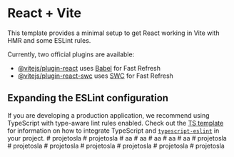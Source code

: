 # React + Vite

This template provides a minimal setup to get React working in Vite with HMR and some ESLint rules.

Currently, two official plugins are available:

- [@vitejs/plugin-react](https://github.com/vitejs/vite-plugin-react/blob/main/packages/plugin-react) uses [Babel](https://babeljs.io/) for Fast Refresh
- [@vitejs/plugin-react-swc](https://github.com/vitejs/vite-plugin-react/blob/main/packages/plugin-react-swc) uses [SWC](https://swc.rs/) for Fast Refresh

## Expanding the ESLint configuration

If you are developing a production application, we recommend using TypeScript with type-aware lint rules enabled. Check out the [TS template](https://github.com/vitejs/vite/tree/main/packages/create-vite/template-react-ts) for information on how to integrate TypeScript and [`typescript-eslint`](https://typescript-eslint.io) in your project.
#   p r o j e t o s l a  
 #   p r o j e t o s l a  
 #   a a  
 #   a a  
 #   a a  
 #   a a  
 #   a a  
 #   p r o j e t o s l a  
 #   p r o j e t o s l a  
 #   p r o j e t o s l a  
 #   p r o j e t o s l a  
 #   p r o j e t o s l a  
 #   p r o j e t o s l a  
 #   p r o j e t o s l a  
 